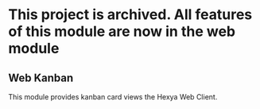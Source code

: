 # This project is archived. All features of this module are now in the web module

## Web Kanban

This module provides kanban card views the Hexya Web Client.
